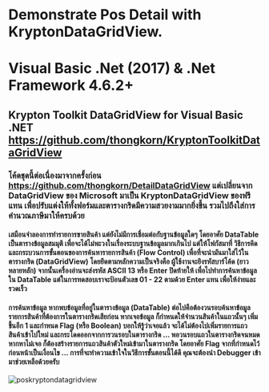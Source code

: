 # Demonstrate Pos Detail with KryptonDataGridView.
# Visual Basic .Net (2017) & .Net Framework 4.6.2+
## Krypton Toolkit DataGridView for Visual Basic .NET https://github.com/thongkorn/KryptonToolkitDataGridView


### โค้ดชุดนี้ต่อเนื่องมาจากครั้งก่อน https://github.com/thongkorn/DetailDataGridView แต่เปลี่ยนจาก DataGridView ของ Microsoft มาเป็น KryptonDataGridView ของฟรีแทน เพื่อปรับแต่งให้ทั้งฟอร์มและตารางกริดมีความสวยงามมากยิ่งขึ้น รวมไปถึงใส่การคำนวณภาษีมาให้ครบด้วย

#### เสมือนจำลองการทำรายการขายสินค้า แต่ยังไม่มีการเชื่อมต่อกับฐานข้อมูลใดๆ โดยอาศัย DataTable เป็นตารางข้อมูลสมมุติ เพื่อจะได้ไม่พะวงในเรื่องระบบฐานข้อมูลมากเกินไป แต่ให้โฟกัสมาที่ วิธีการคิด และกระบวนการขั้นตอนของการค้นหารายการสินค้า (Flow Control) เพื่อที่จะนำมันมาใส่ไว้ในตารางกริด (DataGridView) โดยยึดตามหลักความเป็นจริงคือ ผู้ใช้งานจะยิงรหัสบาร์โค้ด (ยาวหลายหลัก) จากนั้นเครื่องอ่านจะส่งรหัส ASCII 13 หรือ Enter ปิดท้ายให้ เพื่อไปทำการค้นหาข้อมูลใน DataTable แต่ในการทดสอบเราจะป้อนตัวเลข 01 - 22 ตามด้วย Enter แทน เพื่อให้ง่ายและรวดเร็ว

#### การค้นหาข้อมูล หากพบข้อมูลที่อยู่ในตารางข้อมูล (DataTable) ต่อไปคือต้องวนรอบค้นหาข้อมูลรายการสินค้าที่ต้องการในตารางกริดเสียก่อน หากเจอข้อมูล ก็กำหนดให้จำนวนสินค้าในแถวนั้นๆ เพิ่มขึ้นอีก 1 และกำหนด Flag (หรือ Boolean) บอกให้รู้ว่าเจอแล้ว จะได้ไม่ต้องไปเพิ่มรายการแถวสินค้าเข้าไปใหม่ และกระโดดออกจากการวนรอบในตารางกริด ... พอวนรอบแถวในตารางกริดจนหมด หากหาไม่เจอ ก็ต้องสร้างรายการแถวสินค้าตัวใหม่เข้ามาในตารางกริด โดยอาศัย Flag จากที่กำหนดไว้ก่อนหน้าเป็นเงื่อนไข ... การที่จะทำความเข้าใจในวิธีการขั้นตอนนี้ได้ดี คุณจะต้องนำ Debugger เข้ามาช่วยเหลือด้วยครับ

![poskryptondatagridview](https://github.com/thongkorn/PosKryptonDataGridView/assets/27464308/fa940150-d842-4307-ae2b-86f782479693)
